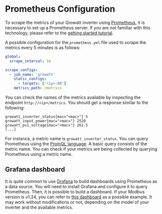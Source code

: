 # Prometheus Configuration

To scrape the metrics of your Growatt inverter using [Prometheus](https://prometheus.io/), it is necessary to set up a Prometheus server.
If you are not familiar with this technology, please refer to the [getting started tutorial](https://prometheus.io/docs/prometheus/latest/getting_started/).

A possible configuration for the `prometheus.yml` file used to scrape the metrics every 5 minutes is as follows:

```yaml
global:
  scrape_interval: 5m

scrape_configs:
  - job_name: 'growatt'
    static_configs:
      - targets: ['<ip>:80']
    metrics_path: /metrics
```

You can check the names of the metrics available by inspecting the endpoint `http://<ip>/metrics`.
You should get a response similar to the following:

```plaintext
growatt_inverter_status{mac="<mac>"} 5
growatt_input_power{mac="<mac>"} 2520
growatt_pv1_voltage{mac="<mac>"} 261.5
[...]
```

For instance, a metric name is `growatt_inverter_status`.
You can query Prometheus using the [PromQL language](https://prometheus.io/docs/prometheus/latest/querying/basics/).
A basic query consists of the metric name.
You can check if your metrics are being collected by querying Prometheus using a metric name.

## Grafana dashboard

It is quite common to use [Grafana](https://grafana.com/oss/grafana/) to build dashboards using Prometheus as a data source.
You will need to install Grafana and configure it to query Prometheus.
Then, it is possible to build a dashboard.
If your Modbus version is v1.24, you can refer to [this dashboard](https://grafana.com/grafana/dashboards/20646) as a possible example.
It may work without modifications or not, depending on the model of your inverter and the available metrics.
